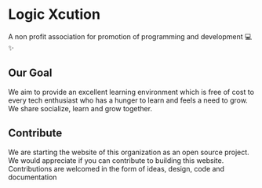 # Logic Xcution

A non profit association for promotion of programming and development 💻✨

## Our Goal

We aim to provide an excellent learning environment which is free of cost to every tech enthusiast who has a hunger to learn and feels a need to grow. We share socialize, learn and grow together.

## Contribute 

We are starting the website of this organization as an open source project. We would appreciate if you can contribute to building this website. Contributions are welcomed in the form of ideas, design, code and documentation